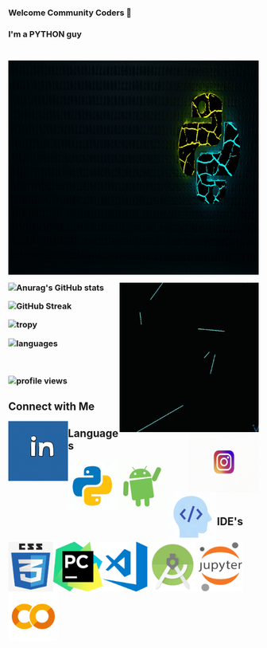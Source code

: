 ### Welcome Community Coders 👋

<p>
  
<h3>I'm a PYTHON guy<h3>
<br>
<img align="top" alt="python" src="https://github.com/BRIAN-THOMAS-02/BRIAN-THOMAS-02/blob/main/python-4785225_1920.jpg" width="1920" height="430">

</p>
  
<p>
<img align="right" alt="gif" src="https://github.com/BRIAN-THOMAS-02/BRIAN-THOMAS-02/blob/main/Aritificial%20%20Intelligence.gif"  width="280" height="300">
</p>

![Anurag's GitHub stats](https://github-readme-stats.vercel.app/api?username=BRIAN-THOMAS-02&hide_border=true&bg_color=135,000000,400040&text_color=ffffff&title_color=00cd00)

  
![GitHub Streak](https://github-readme-streak-stats.herokuapp.com/?user=BRIAN-THOMAS-02&theme=highcontrast&hide_border=true&background=000019&fire=00cd00&ring=00cd00&stroke=ffffff&dates=ffae19)

<p>
<img align="center" alt="tropy" src="https://github-profile-trophy.vercel.app/?username=BRIAN-THOMAS-02&theme=darkhub&&no-bg=true&&margin-w=5" height="240">
</p>

<img align="center" alt="languages" src="https://github-readme-stats.vercel.app/api/top-langs/?username=BRIAN-THOMAS-02&hide=php&theme=cobalt">
  
  
<p>&nbsp;</p> 
  
<img align="center" alt="profile views" src="https://komarev.com/ghpvc/?username=BRIAN-THOMAS-02&style=plastic&color=4c004c">
 
  
<p>
<h2> Connect with Me </h2>

<a href="https://www.linkedin.com/in/brian-daniel-thomas-a34919209/"> <img align="left" alt="linkedin" src="https://github.com/BRIAN-THOMAS-02/BRIAN-THOMAS-02/blob/main/downsign-linked-in.gif" width="120" height="120" target="blank"> </a>

<a href="https://www.instagram.com/_b_r_i_a_n____/"> <img align="right" alt="linkedin" src="https://github.com/BRIAN-THOMAS-02/BRIAN-THOMAS-02/blob/main/instagram-old-logo-to-new-logo-gif.gif" width="140" height="120" target="blank"> </a>

</p>

<p>
<h2>Languages</h2>

<img align="left" alt="gif" src="https://github.com/BRIAN-THOMAS-02/BRIAN-THOMAS-02/blob/main/icons8-python.gif" width="100" height="100">

<img align="left" alt="gif" src="https://github.com/BRIAN-THOMAS-02/BRIAN-THOMAS-02/blob/main/Android.gif" width="100" height="100">

<img  align="left" alt="gif" src="https://github.com/BRIAN-THOMAS-02/BRIAN-THOMAS-02/blob/main/icons8-developer%201.gif" width="100" height="100">

<img align="left" alt="gif" src="https://github.com/BRIAN-THOMAS-02/BRIAN-THOMAS-02/blob/main/CSS.png" width="90" height="100">
<p>&nbsp;</p> 
</p>

<p>&nbsp;</p> 

<p>
<br />
<h2>IDE's</h2>

<img align="left" alt="gif" src="https://github.com/BRIAN-THOMAS-02/BRIAN-THOMAS-02/blob/main/PyCharrm.png" width="100" height="100">
  
<img align="left" alt="gif" src="https://github.com/BRIAN-THOMAS-02/BRIAN-THOMAS-02/blob/main/Visual%20Studio%20Code%20121.png" width="90" height="100">

<img align="left" alt="gif" src="https://github.com/BRIAN-THOMAS-02/BRIAN-THOMAS-02/blob/main/Android%20Stuio.png" width="102" height="100">

<img align="left" alt="gif" src="https://github.com/BRIAN-THOMAS-02/BRIAN-THOMAS-02/blob/main/Jupyter%20logo.png" width="90" height="100">

<img align="left" alt="gif" src="https://github.com/BRIAN-THOMAS-02/BRIAN-THOMAS-02/blob/main/Collab.png" width="100" height="100">

</p>  
  
   
